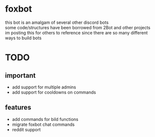# foxbot
this bot is an amalgam of several other discord bots  
some code/structures have been borrowed from 2Bot and other projects  
im posting this for others to reference since there are so many different ways to build bots  

# TODO
## important
* add support for multiple admins
* add support for cooldowns on commands

## features
* add commands for bild functions
* migrate foxbot chat commands
* reddit support